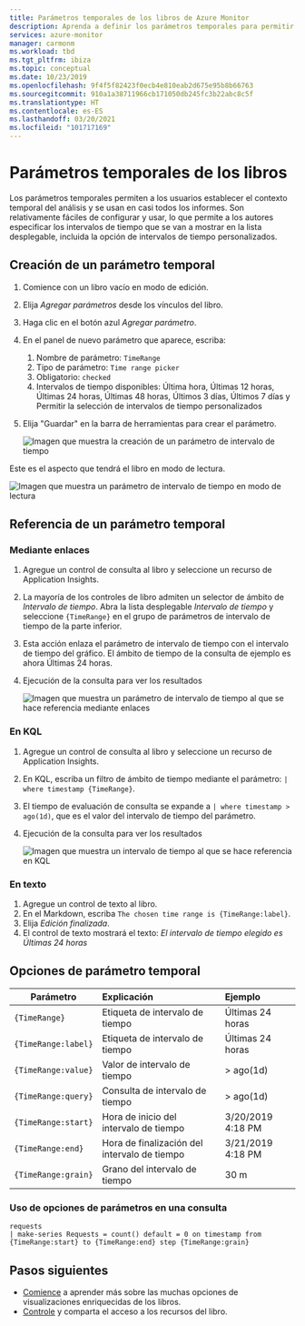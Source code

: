 ```yaml
---
title: Parámetros temporales de los libros de Azure Monitor
description: Aprenda a definir los parámetros temporales para permitir a los usuarios establecer el contexto temporal de los análisis. La mayoría de los informes usan los parámetros temporales.
services: azure-monitor
manager: carmonm
ms.workload: tbd
ms.tgt_pltfrm: ibiza
ms.topic: conceptual
ms.date: 10/23/2019
ms.openlocfilehash: 9f4f5f82423f0ecb4e810eab2d675e95b8b66763
ms.sourcegitcommit: 910a1a38711966cb171050db245fc3b22abc8c5f
ms.translationtype: HT
ms.contentlocale: es-ES
ms.lasthandoff: 03/20/2021
ms.locfileid: "101717169"
---
```

# <a name="workbook-time-parameters"></a>Parámetros temporales de los libros

Los parámetros temporales permiten a los usuarios establecer el contexto temporal del análisis y se usan en casi todos los informes. Son relativamente fáciles de configurar y usar, lo que permite a los autores especificar los intervalos de tiempo que se van a mostrar en la lista desplegable, incluida la opción de intervalos de tiempo personalizados. 

## <a name="creating-a-time-parameter"></a>Creación de un parámetro temporal
1. Comience con un libro vacío en modo de edición.
2. Elija _Agregar parámetros_ desde los vínculos del libro.
3. Haga clic en el botón azul _Agregar parámetro_.
4. En el panel de nuevo parámetro que aparece, escriba:
    1. Nombre de parámetro: `TimeRange`
    2. Tipo de parámetro: `Time range picker`
    3. Obligatorio: `checked`
    4. Intervalos de tiempo disponibles: Última hora, Últimas 12 horas, Últimas 24 horas, Últimas 48 horas, Últimos 3 días, Últimos 7 días y Permitir la selección de intervalos de tiempo personalizados
5. Elija "Guardar" en la barra de herramientas para crear el parámetro.

    ![Imagen que muestra la creación de un parámetro de intervalo de tiempo](./media/workbooks-time/time-settings.png)

Este es el aspecto que tendrá el libro en modo de lectura.

![Imagen que muestra un parámetro de intervalo de tiempo en modo de lectura](./media/workbooks-time/parameters-time.png)

## <a name="referencing-a-time-parameter"></a>Referencia de un parámetro temporal
### <a name="via-bindings"></a>Mediante enlaces
1. Agregue un control de consulta al libro y seleccione un recurso de Application Insights.
2. La mayoría de los controles de libro admiten un selector de ámbito de _Intervalo de tiempo_. Abra la lista desplegable _Intervalo de tiempo_ y seleccione `{TimeRange}` en el grupo de parámetros de intervalo de tiempo de la parte inferior.
3. Esta acción enlaza el parámetro de intervalo de tiempo con el intervalo de tiempo del gráfico. El ámbito de tiempo de la consulta de ejemplo es ahora Últimas 24 horas.
4. Ejecución de la consulta para ver los resultados

    ![Imagen que muestra un parámetro de intervalo de tiempo al que se hace referencia mediante enlaces](./media/workbooks-time/time-binding.png)

### <a name="in-kql"></a>En KQL
1. Agregue un control de consulta al libro y seleccione un recurso de Application Insights.
2. En KQL, escriba un filtro de ámbito de tiempo mediante el parámetro: `| where timestamp {TimeRange}`.
3. El tiempo de evaluación de consulta se expande a `| where timestamp > ago(1d)`, que es el valor del intervalo de tiempo del parámetro.
4. Ejecución de la consulta para ver los resultados

    ![Imagen que muestra un intervalo de tiempo al que se hace referencia en KQL](./media/workbooks-time/time-in-code.png)

### <a name="in-text"></a>En texto 
1. Agregue un control de texto al libro.
2. En el Markdown, escriba `The chosen time range is {TimeRange:label}`.
3. Elija _Edición finalizada_.
4. El control de texto mostrará el texto: _El intervalo de tiempo elegido es Últimas 24 horas_

## <a name="time-parameter-options"></a>Opciones de parámetro temporal
| Parámetro | Explicación | Ejemplo |
| ------------- |:-------------|:-------------|
| `{TimeRange}` | Etiqueta de intervalo de tiempo | Últimas 24 horas |
| `{TimeRange:label}` | Etiqueta de intervalo de tiempo | Últimas 24 horas |
| `{TimeRange:value}` | Valor de intervalo de tiempo | > ago(1d) |
| `{TimeRange:query}` | Consulta de intervalo de tiempo | > ago(1d) |
| `{TimeRange:start}` | Hora de inicio del intervalo de tiempo | 3/20/2019 4:18 PM |
| `{TimeRange:end}` | Hora de finalización del intervalo de tiempo | 3/21/2019 4:18 PM |
| `{TimeRange:grain}` | Grano del intervalo de tiempo | 30 m |


### <a name="using-parameter-options-in-a-query"></a>Uso de opciones de parámetros en una consulta
```kusto
requests
| make-series Requests = count() default = 0 on timestamp from {TimeRange:start} to {TimeRange:end} step {TimeRange:grain}
```

## <a name="next-steps"></a>Pasos siguientes

* [Comience](./workbooks-overview.md#visualizations) a aprender más sobre las muchas opciones de visualizaciones enriquecidas de los libros.
* [Controle](./workbooks-access-control.md) y comparta el acceso a los recursos del libro.